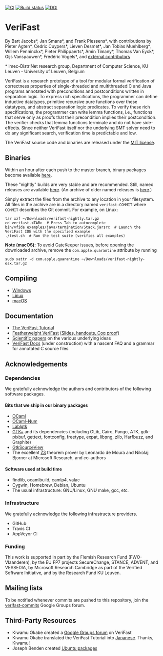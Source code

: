 [![CI](https://github.com/verifast/verifast/workflows/CI/badge.svg)](https://github.com/verifast/verifast/actions)
[![Build status](https://ci.appveyor.com/api/projects/status/1w7vchky3k6erltw?svg=true)](https://ci.appveyor.com/project/verifast/verifast) [![DOI](https://zenodo.org/badge/DOI/10.5281/zenodo.4705416.svg)](https://doi.org/10.5281/zenodo.4705416)

VeriFast
========

By Bart Jacobs\*, Jan Smans\*, and Frank Piessens\*, with contributions by Pieter Agten\*, Cedric Cuypers\*, Lieven Desmet\*, Jan Tobias Muehlberg\*, Willem Penninckx\*, Pieter Philippaerts\*, Amin Timany\*, Thomas Van Eyck\*, Gijs Vanspauwen\*,  Frédéric Vogels\*, and [external contributors](https://github.com/verifast/verifast/graphs/contributors)

\* imec-DistriNet research group, Department of Computer Science, KU Leuven - University of Leuven, Belgium

VeriFast is a research prototype of a tool for modular formal verification of correctness properties of single-threaded and multithreaded C and Java programs annotated with preconditions and postconditions written in separation logic. To express rich specifications, the programmer can define inductive datatypes, primitive recursive pure functions over these datatypes, and abstract separation logic predicates. To verify these rich specifications, the programmer can write lemma functions, i.e., functions that serve only as proofs that their precondition implies their postcondition. The verifier checks that lemma functions terminate and do not have side-effects. Since neither VeriFast itself nor the underlying SMT solver need to do any significant search, verification time is predictable and low.

The VeriFast source code and binaries are released under the [MIT license](LICENSE.md).

Binaries
--------

Within an hour after each push to the master branch, binary packages become available [here](https://github.com/verifast/verifast/releases/tag/nightly).

These "nightly" builds are very stable and are recommended. Still, named releases are available [here](https://github.com/verifast/verifast/releases). (An archive of older named releases is [here](https://people.cs.kuleuven.be/~bart.jacobs/verifast/releases/).)

Simply extract the files from the archive to any location in your filesystem. All files in the archive are in a directory named `verifast-COMMIT` where `COMMIT` describes the Git commit. For example, on Linux:

    tar xzf ~/Downloads/verifast-nightly.tar.gz
    cd verifast-<TAB>  # Press Tab to autocomplete
    bin/vfide examples/java/termination/Stack.jarsrc  # Launch the VeriFast IDE with the specified example
    ./test.sh  # Run the test suite (verifies all examples)

**Note (macOS):** To avoid GateKeeper issues, before opening the downloaded archive, remove the `com.apple.quarantine` attribute by running

    sudo xattr -d com.apple.quarantine ~/Downloads/verifast-nightly-osx.tar.gz

Compiling
---------

- [Windows](README.Windows.md)
- [Linux](README.Linux.md)
- [macOS](README.MacOS.md)

Documentation
-------------

- [The VeriFast Tutorial](https://doi.org/10.5281/zenodo.887906)
- [Featherweight VeriFast](http://arxiv.org/pdf/1507.07697) [(Slides, handouts, Coq proof)](https://people.cs.kuleuven.be/~bart.jacobs/fvf)
- [Scientific papers](https://people.cs.kuleuven.be/~bart.jacobs/verifast/) on the various underlying ideas
- [VeriFast Docs](https://verifast.github.io/verifast-docs/) (under construction) with a nascent FAQ and a grammar for annotated C source files

Acknowledgements
----------------

### Dependencies

We gratefully acknowledge the authors and contributors of the following software packages.

#### Bits that we ship in our binary packages

- [OCaml](http://caml.inria.fr)
- [OCaml-Num](https://github.com/ocaml/num)
- [Lablgtk](http://lablgtk.forge.ocamlcore.org)
- [GTK+](https://www.gtk.org) and its dependencies (including GLib, Cairo, Pango, ATK, gdk-pixbuf, gettext, fontconfig, freetype, expat, libpng, zlib, Harfbuzz, and Graphite)
- [GtkSourceView](https://wiki.gnome.org/Projects/GtkSourceView)
- The excellent [Z3](https://github.com/Z3Prover/z3) theorem prover by Leonardo de Moura and Nikolaj Bjorner at Microsoft Research, and co-authors

#### Software used at build time

- findlib, ocamlbuild, camlp4, valac
- Cygwin, Homebrew, Debian, Ubuntu
- The usual infrastructure: GNU/Linux, GNU make, gcc, etc.

### Infrastructure

We gratefully acknowledge the following infrastructure providers.

- GitHub
- Travis CI
- AppVeyor CI

### Funding

This work is supported in part by the Flemish Research Fund (FWO-Vlaanderen), by the EU FP7 projects SecureChange, STANCE, ADVENT, and VESSEDIA, by Microsoft Research Cambridge as part of the Verified Software Initiative, and by the Research Fund KU Leuven.

Mailing lists
-------------

To be notified whenever commits are pushed to this repository, join the [verifast-commits](https://groups.google.com/forum/#!forum/verifast-commits) Google Groups forum.

Third-Party Resources
---------------------

- Kiwamu Okabe created a [Google Groups forum](https://groups.google.com/forum/#!forum/verifast) on VeriFast
- Kiwamu Okabe translated the VeriFast Tutorial into [Japanese](https://github.com/jverifast-ug/translate/blob/master/Manual/Tutorial/Tutorial.md). Thanks, Kiwamu!
- Joseph Benden created [Ubuntu packages](https://launchpad.net/%7Ejbenden/+archive/ubuntu/verifast)

